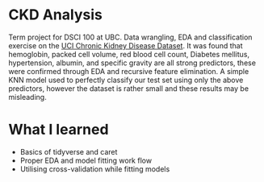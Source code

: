 # CKD Analysis
Term project for DSCI 100 at UBC. Data wrangling, EDA and classification exercise on the [UCI Chronic Kidney Disease Dataset](https://archive.ics.uci.edu/ml/datasets/Chronic_Kidney_Disease#). It was found that hemoglobin, packed cell volume, red blood cell count, Diabetes mellitus, hypertension, albumin, and specific gravity are all strong predictors, these were confirmed through EDA and recursive feature elimination. A simple KNN model used to perfectly classify our test set using only the above predictors, however the dataset is rather small and these results may be misleading.

# What I learned
* Basics of tidyverse and caret
* Proper EDA and model fitting work flow
* Utilising cross-validation while fitting models

